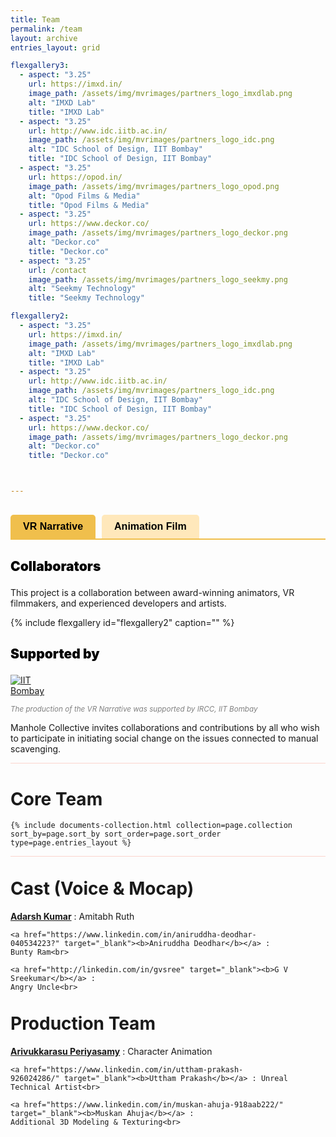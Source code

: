 ```yaml
---
title: Team
permalink: /team
layout: archive 
entries_layout: grid

flexgallery3:
  - aspect: "3.25"
    url: https://imxd.in/
    image_path: /assets/img/mvrimages/partners_logo_imxdlab.png
    alt: "IMXD Lab"
    title: "IMXD Lab"
  - aspect: "3.25"
    url: http://www.idc.iitb.ac.in/
    image_path: /assets/img/mvrimages/partners_logo_idc.png
    alt: "IDC School of Design, IIT Bombay"
    title: "IDC School of Design, IIT Bombay"
  - aspect: "3.25"
    url: https://opod.in/
    image_path: /assets/img/mvrimages/partners_logo_opod.png
    alt: "Opod Films & Media"
    title: "Opod Films & Media"
  - aspect: "3.25"
    url: https://www.deckor.co/
    image_path: /assets/img/mvrimages/partners_logo_deckor.png
    alt: "Deckor.co"
    title: "Deckor.co"    
  - aspect: "3.25"
    url: /contact
    image_path: /assets/img/mvrimages/partners_logo_seekmy.png
    alt: "Seekmy Technology"
    title: "Seekmy Technology"

flexgallery2:
  - aspect: "3.25"
    url: https://imxd.in/
    image_path: /assets/img/mvrimages/partners_logo_imxdlab.png
    alt: "IMXD Lab"
    title: "IMXD Lab"
  - aspect: "3.25"
    url: http://www.idc.iitb.ac.in/
    image_path: /assets/img/mvrimages/partners_logo_idc.png
    alt: "IDC School of Design, IIT Bombay"
    title: "IDC School of Design, IIT Bombay"
  - aspect: "3.25"
    url: https://www.deckor.co/
    image_path: /assets/img/mvrimages/partners_logo_deckor.png
    alt: "Deckor.co"
    title: "Deckor.co"



---
```


<div class="tab-buttons">
  <button id="vr-narrative" class="tab-button active">VR Narrative</button>
  <button id="animation-film" class="tab-button">Animation Film</button>
</div>

<div id="content-vr-narrative" class="tab-content active">
  <h3>Collaborators</h3>
  <p>
    This project is a collaboration between award-winning animators, VR filmmakers, and experienced developers 
and artists.
  </p>
  {% include flexgallery id="flexgallery2" caption="" %}

  <h3>Supported by</h3>
  <div style="width:100%; max-width:80px; margin-top: 0px">
    <a href="https://www.iitb.ac.in/" target="_blank">
      <img src="{{ site.url }}{{ site.baseurl }}/assets/img/mvrimages/iitb_png.png" alt="IIT Bombay">
    </a>
  </div>

<small style="color:grey"><i>The production of  the VR Narrative was supported by IRCC, IIT Bombay</i></small>
  <br>
  <p>
    Manhole Collective invites collaborations and contributions by all who wish to participate in initiating social change 
on the issues connected to manual scavenging.
  </p>

  <hr style="height:1px;border-width:0;color:#fcd5ce;background-color:#fcd5ce">

<div id="main" role="main" style="margin-top: 20px; padding-bottom: 0px; padding-right: 0;padding-left: 0;">
  <h1 id="page-title" class="page__title">Core Team</h1>

  <div class="entries-{{ page.entries_layout }}">

    {% include documents-collection.html collection=page.collection sort_by=page.sort_by sort_order=page.sort_order
    type=page.entries_layout %}
  </div>

</div>
<hr style="height:1px;border-width:0;color:#fcd5ce;background-color:#fcd5ce"> 

<div id="main" role="main" style="margin-top: 0px; padding-bottom: 0px; padding-right: 60px;padding-left: 0; display: inline-block; vertical-align : top;">
  <h1 id="page-title" class="page__title" style="margin-top: 20px;">Cast (Voice & Mocap)</h1>
  <p>
    <a href="https://www.linkedin.com/in/adarsh-kumar-85a91a272/" target="_blank"><b>Adarsh Kumar</b></a> :
    Amitabh Ruth<br>

    <a href="https://www.linkedin.com/in/aniruddha-deodhar-040534223?" target="_blank"><b>Aniruddha Deodhar</b></a> : Bunty Ram<br>

    <a href="http://linkedin.com/in/gvsree" target="_blank"><b>G V Sreekumar</b></a> :
    Angry Uncle<br>
  </p>
</div>  

<div id="main" role="main" style="margin-top: 0px; padding-bottom: 0px; padding-right: 60px;padding-left: 0; display: inline-block; vertical-align : top;">
  <h1 id="page-title" class="page__title" style="margin-top: 20px;">Production Team</h1>
  <p>
    <a href="https://www.linkedin.com/in/artarivu/" target="_blank"><b>Arivukkarasu Periyasamy</b></a> :
     Character Animation<br>

    <a href="https://www.linkedin.com/in/uttham-prakash-926024286/" target="_blank"><b>Uttham Prakash</b></a> : Unreal Technical Artist<br>

    <a href="https://www.linkedin.com/in/muskan-ahuja-918aab222/" target="_blank"><b>Muskan Ahuja</b></a> :
    Additional 3D Modeling & Texturing<br>

  </p>
</div>

</div>

<div id="content-animation-film" class="tab-content">

  <h3>Collaborators</h3>
  <p>
    This project is a collaboration between award-winning animators, VR filmmakers, and experienced developers and artists.
  </p>
  {% include flexgallery id="flexgallery3" caption="" %}

  <h3>Supported by</h3>
  <div style="width:100%; max-width:200px; margin-top: 0px">
    <a href="https://www.unrealengine.com/" target="_blank">
      <img src="{{ site.url }}{{ site.baseurl }}/assets/img/mvrimages/unreal.png" alt="Unreal Engine">
    </a>
  </div>
  <small style="color:grey"><i>The short film was supported by Epic Games.</i></small>
  <br>
  <p>
    Manhole Collective invites collaborations and contributions by all who wish to participate in initiating social change on the issues connected to manual scavenging. 
    <a href="{{ site.baseurl }}/contact" target="_self">Reach out to us.</a>
  </p>

<hr style="height:1px;border-width:0;color:#fcd5ce;background-color:#fcd5ce">

<div id="main" role="main" style="margin-top: 20px; padding-bottom: 0px; padding-right: 0;padding-left: 0;">
  <h1 id="page-title" class="page__title">Core Team</h1>

  <div class="entries-{{ page.entries_layout }}">
    {% include documents-collection.html collection=page.collection sort_by=page.sort_by sort_order=page.sort_order
    type=page.entries_layout %}
  </div>

</div>

<hr style="height:1px;border-width:0;color:#fcd5ce;background-color:#fcd5ce">

<div id="main" role="main"
  style="margin-top: 0px; padding-bottom: 0px; padding-right: 60px;padding-left: 0; display: inline-block; vertical-align : top;">
  <h1 id="page-title" class="page__title" style="margin-top: 20px;">Art Team</h1>
  <p>
    <a href="https://www.instagram.com/art_polobhingare/" target="_blank"><b>Shubhankar Bhingare</b></a> : Concept
    Artist<br><br>

   (Deckor Team)<br>

   <a href="https://www.linkedin.com/in/neilmani/" target="_blank"><b>Neilmani Sharma</b></a> : CG Supervisor<br>

    <a href="https://www.linkedin.com/in/yaman-upadhyay-113546b1/" target="_blank"><b>Yaman Upadhyay</b></a> : Modeling Supervisor<br>

    <a href="https://www.linkedin.com/in/rhythm-aggarwal-643a7411a/" target="_blank"><b>Rhythm Aggarwal</b></a> : Modeling Artist<br>

    <a href="https://www.deckor.co/" target="_blank"><b>Jatin Kashyap</b></a> : Modeling Artist <br>

    <a href="https://www.deckor.co/" target="_blank"><b>Ravi Sah</b></a> : Modeling Artist<br>

    <a href="https://www.deckor.co/" target="_blank"><b>Ravi Saini</b></a> : Texture Artist<br>

    <a href="https://www.deckor.co/" target="_blank"><b>Deepak Singh</b></a> : Texture artist<br>

    <a href="https://www.deckor.co/" target="_blank"><b>Siddharth Vajpai</b></a> : Texture artist<br>

    <a href="https://www.deckor.co/" target="_blank"><b>Henna Chawla</b></a> : Manager  <span style="color: white;">&ensp;&ensp;&ensp;&ensp;&ensp;&ensp;&ensp;&ensp;&ensp;&ensp;&ensp;&ensp;&ensp;&ensp;&ensp;&ensp;&ensp;&ensp;.</span>
  </p>
</div>

<div id="main" role="main"
  style="margin-top: 0px; padding-bottom: 0px; padding-right: 0px;padding-left: 0; display: inline-block; vertical-align : top;">
  <h1 id="page-title" class="page__title" style="margin-top: 20px;">Animation Team</h1>
  <p>
    <a href="https://www.linkedin.com/in/gokulcj/" target="_blank"><b>Gokul C J</b></a> : Creature (Billu) Animation<br>

    <a href="https://www.behance.net/toulside" target="_blank"><b>Srivatsav Cheruku</b></a> : Additional Character
    Animation<br>&ensp;&ensp;&ensp;&ensp;&ensp;&ensp;& Secondary Mo-Cap Cleanup<br>

    <a href="https://www.behance.net/saikiranlavudiya" target="_blank"><b>Sai Kiran Lavudiya</b></a> : Secondary Mo-Cap
    Cleanup<br>

    <a href="https://in.linkedin.com/in/raobott" target="_blank"><b>Ravi Rao</b></a> : Animation Consultant
  </p>

  <h1 id="page-title" class="page__title" style="margin-top: 40px;">Music Team</h1>
  <p>
    <a href="https://www.linkedin.com/in/bimal-thankachan-7454039b" target="_blank"><b>Bimal Thankachan</b></a> :
    Original Music & Theme Song<br>

    <a href="https://in.linkedin.com/in/tanmaykashyap" target="_blank"><b>Tanmay Kashyap</b></a> : Teaser Rap Song<br>

    <a href="#" target="_blank"><b>Dr. Mukund Oke</b></a> : Opening Song

  </p>
</div>

<hr style="height:1px;border-width:0;color:#fcd5ce;background-color:#fcd5ce">
<div id="main" role="main"
  style="margin-top: 0px; padding-bottom: 0px; padding-right: 60px;padding-left: 0; display: inline-block; vertical-align : top;">
  <h1 id="page-title" class="page__title" style="margin-top: 20px;">Voice Team</h1>
  <p>
    <a href="https://www.imdb.com/name/nm12151759/" target="_blank"><b>Ashish Singh</b></a> : Voice of Amitabh <br>

    <a href="https://www.imdb.com/name/nm13214289/" target="_blank"><b>Abhishek Singh</b></a> : Voice of Bunty<br>

    <a href="https://www.imdb.com/name/nm13214290/" target="_blank"><b>Arun Singh</b></a> : Voice of Uncle
  </p>

  <h1 id="page-title" class="page__title"  style="margin-top: 40px;">Motion Capture Team</h1>
  <p>
    <a href="https://coe.avgc.in/" target="_blank"><b>ABAI Centre of Excellence</b></a>, Bengaluru<br>
  </p>

  <h1 id="page-title" class="page__title"  style="margin-top: 40px;">Face Capture Team</h1>
  <p>
    <a href="#" target="_blank"><b>Harsh Raj</b></a> : Face-Cap Actor (Amitabh &
    Uncle)<br>&ensp;&ensp;&ensp;&ensp;&ensp;&ensp;& Mo-Cap Reference Actor (Amitabh)<br>

    <a href="#" target="_blank"><b>Kumar Saurabh</b></a> : Face-Cap Actor
    (Bunty)<br>&ensp;&ensp;&ensp;&ensp;&ensp;&ensp;& Mo-Cap Reference Actor (Bunty)<br>

    <a href="#" target="_blank"><b>Neeraj Mishra</b></a> : Mo-Cap Reference Actor (Uncle)<br>
  </p>
</div>

<div id="main" role="main"
  style="margin-top: 0px; padding-bottom: 0px; padding-right: 0px;padding-left: 0; display: inline-block; vertical-align : top;">
  <h1 id="page-title" class="page__title" style="margin-top: 20px;">Mo-Cap Cleanup Team</h1><small> (Apple Arts Studios)</small>
  <p>
    <a href="https://www.linkedin.com/in/neelmadhu/" target="_blank"><b>Neel Madhu</b></a> : Mo-Cap supervisor<br>

    <a href="https://www.appleartsstudios.com/" target="_blank"><b>Venkat Reddy</b></a> : Mo-Cap Tech Lead<br>

    <a href="https://www.appleartsstudios.com/" target="_blank"><b>Karthik Ankamalla</b></a> : Mo-Cap Quality
    Analist<br>

    <a href="https://www.appleartsstudios.com/" target="_blank"><b>Srikanth Arvapally</b></a> : Senior Mo-Cap Artist<br>

    <a href="https://www.appleartsstudios.com/" target="_blank"><b>Prasad Itharaju</b></a> : Senior Mo-Cap Artist<br>

    <a href="https://www.appleartsstudios.com/" target="_blank"><b>Vikram Ediga</b></a> : Senior Mo-Cap Artist<br>

    <a href="https://www.appleartsstudios.com/" target="_blank"><b>Akhil Bharatha</b></a> : Mo-Cap Artist<br>

    <a href="https://www.appleartsstudios.com/" target="_blank"><b>Murali Krishna Gorla</b></a> : Mo-Cap Artist<br>

    <a href="https://www.appleartsstudios.com/" target="_blank"><b>Rajesh Panugothu</b></a> : Mo-Cap Artist<br>

    <a href="https://www.appleartsstudios.com/" target="_blank"><b>Mohan Sai Andoju</b></a> : Mo-Cap Artist<br>

    <a href="https://www.appleartsstudios.com/" target="_blank"><b>Uday Aldas</b></a> : Mo-Cap Artist<br>

    <a href="https://www.appleartsstudios.com/" target="_blank"><b>Sai Shiva Bonagiri</b></a> : Mo-Cap Artist<br>

    <a href="https://www.appleartsstudios.com/" target="_blank"><b>Sai Ganesh Bijigiri</b></a> : Mo-Cap Artist
  </p>
</div>

<hr style="height:1px;border-width:0;color:#fcd5ce;background-color:#fcd5ce">

<div id="main" role="main"
  style="margin-top: 0px; padding-bottom: 0px; padding-right: 60px;padding-left: 0; display: inline-block; vertical-align : top;">
  <h1 id="page-title" class="page__title" style="margin-top: 20px;">Pre-Production Team</h1>
  <p>
    <a href="https://in.linkedin.com/in/anish-sebastian-a16529172/" target="_blank"><b>Anish Sebastian</b></a> :
    Character Animator (Animatic)<br>

    <a href="https://www.linkedin.com/in/arun-babu-a55a1b124/" target="_blank"><b>Arun Babu</b></a> : 3D Space
    Designer<br>

    <a href="https://www.linkedin.com/in/piyush-priyadarshi-42625819/" target="_blank"><b>Piyush Priyadarshi</b></a> :
    Production Consultant<br>

    <a href="https://www.linkedin.com/in/yogini-oke-05845abb/" target="_blank"><b>Yogini Mukund Oke</b></a> : Story
    Consultant<br>

    <a href="https://in.linkedin.com/in/shivam-kumar-5880a6198" target="_blank"><b>Shivam Kumar</b></a> : Intern
    Student<br>
  </p>
</div>

</div>

<style>

.tab-buttons {
  display: flex;
  gap: 10px;
  margin: 30px 0;
  border-bottom: 2px solid #F0BF4C;
}

.tab-button {
  padding: 10px 20px;
  border: none;
  border-radius: 5px 5px 0 0;
  font-size: 16px;
  cursor: pointer;
  background-color: #FFE8BB;
  color: #000000;
  font-weight: bold;
  outline: none;
}

.tab-button:focus {
  outline: none;
}

.tab-button.active {
  background-color: #F0BF4C;
  color: black;
}

.tab-button:hover {
  background-color: #F0BF4C;
  color: #000000;
}

.tab-content {
  display: none;
}

.tab-content.active {
  display: block;
}

h3 {
  font-weight: 900; 
  font-size: 1.5em; 
  color: #000000; 
}

hr {
  height: 0;
  border-width: 0;
  color: #000000;
  background-color: #fcd5ce;
}
</style>

<script>
document.addEventListener("DOMContentLoaded", function () {
  const buttons = document.querySelectorAll('.tab-button');
  const contents = document.querySelectorAll('.tab-content');

  buttons.forEach(button => {
    button.addEventListener('click', () => {
      buttons.forEach(btn => btn.classList.remove('active'));
      contents.forEach(content => content.classList.remove('active'));

      button.classList.add('active');
      document.getElementById(`content-${button.id}`).classList.add('active');
    });
  });

  const links = document.querySelectorAll('.tab-content a');
  links.forEach(link => {
    link.addEventListener('click', function (event) {
      event.stopPropagation();
    });
  });
});
</script>
